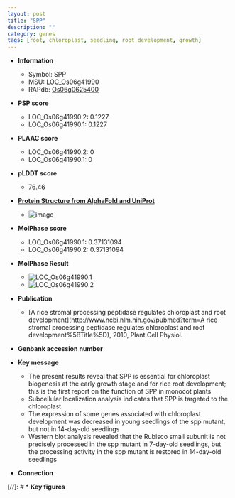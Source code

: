 ```yaml
---
layout: post
title: "SPP"
description: ""
category: genes
tags: [root, chloroplast, seedling, root development, growth]
---
```


* **Information**  
    + Symbol: SPP  
    + MSU: [LOC_Os06g41990](http://rice.plantbiology.msu.edu/cgi-bin/ORF_infopage.cgi?orf=LOC_Os06g41990)  
    + RAPdb: [Os06g0625400](http://rapdb.dna.affrc.go.jp/viewer/gbrowse_details/irgsp1?name=Os06g0625400)  

* **PSP score**  
    + LOC_Os06g41990.2: 0.1227 
    + LOC_Os06g41990.1: 0.1227 

* **PLAAC score**  
    + LOC_Os06g41990.2: 0 
    + LOC_Os06g41990.1: 0 

* **pLDDT score**
    + 76.46

* **[Protein Structure from AlphaFold and UniProt](https://www.uniprot.org/uniprotkb/Q69TY5/entry#structure)**
    + ![image](https://ricepsp.github.io/images/Q6/AF-Q69TY5-F1.png)

* **MolPhase score**
    + LOC_Os06g41990.1: 0.37131094
    + LOC_Os06g41990.2: 0.37131094

* **MolPhase Result**
    + ![LOC_Os06g41990.1](https://304243504.github.io/Pictures/LOC_Os06g/LOC_Os06g41990.1.png)
    + ![LOC_Os06g41990.2](https://304243504.github.io/Pictures/LOC_Os06g/LOC_Os06g41990.2.png)

* **Publication**  
    + [A rice stromal processing peptidase regulates chloroplast and root development](http://www.ncbi.nlm.nih.gov/pubmed?term=A rice stromal processing peptidase regulates chloroplast and root development%5BTitle%5D), 2010, Plant Cell Physiol.

* **Genbank accession number**  

* **Key message**  
    + The present results reveal that SPP is essential for chloroplast biogenesis at the early growth stage and for rice root development; this is the first report on the function of SPP in monocot plants
    + Subcellular localization analysis indicates that SPP is targeted to the chloroplast
    + The expression of some genes associated with chloroplast development was decreased in young seedlings of the spp mutant, but not in 14-day-old seedlings
    + Western blot analysis revealed that the Rubisco small subunit is not precisely processed in the spp mutant in 7-day-old seedlings, but the processing activity in the spp mutant is restored in 14-day-old seedlings

* **Connection**  

[//]: # * **Key figures**  


